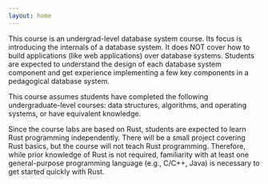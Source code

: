 ```yaml
---
layout: home
---
```

This course is an undergrad-level database system course. Its focus is introducing the internals of a database system. It does NOT cover how to build applications (like web applications) over database systems. Students are expected to understand the design of each database system component and get experience implementing a few key components in a pedagogical database system.

This course assumes students have completed the following undergraduate-level courses: data structures, algorithms, and operating systems, or have equivalent knowledge.

Since the course labs are based on Rust, students are expected to learn Rust programming independently. There will be a small project covering Rust basics, but the course will not teach Rust programming. Therefore, while prior knowledge of Rust is not required, familiarity with at least one general-purpose programming language (e.g., C/C++, Java) is necessary to get started quickly with Rust.
